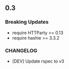 ## 0.3

### Breaking Updates
 * require HTTParty >= 0.13 
 * require hashie >= 3.3.2

### CHANGELOG
 * [DEV] Update rspec to v3
